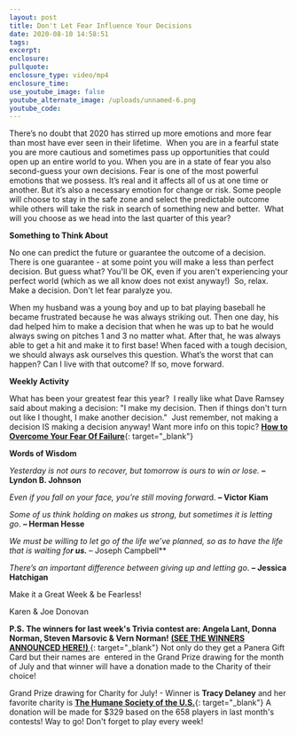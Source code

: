 ```yaml
---
layout: post
title: Don't Let Fear Influence Your Decisions
date: 2020-08-10 14:58:51
tags:
excerpt:
enclosure:
pullquote:
enclosure_type: video/mp4
enclosure_time:
use_youtube_image: false
youtube_alternate_image: /uploads/unnamed-6.png
youtube_code:
---
```


There’s no doubt that 2020 has stirred up more emotions and more fear than most have ever seen in their lifetime. &nbsp;When you are in a fearful state you are more cautious and sometimes pass up opportunities that could open up an entire world to you. When you are in a state of fear you also second-guess your own decisions. Fear is one of the most powerful emotions that we possess. It’s real and it affects all of us at one time or another. But it’s also a necessary emotion for change or risk. Some people will choose to stay in the safe zone and select the predictable outcome while others will take the risk in search of something new and better. &nbsp;What will you choose as we head into the last quarter of this year?

**Something to Think About**

No one can predict the future or guarantee the outcome of a decision. There is one guarantee - at some point you will make a less than perfect decision. But guess what? You'll be OK, even if you aren't experiencing your perfect world (which as we all know does not exist anyway\!)&nbsp; So, relax. Make a decision. Don't let fear paralyze you.

When my husband was a young boy and up to bat playing baseball he became frustrated because he was always striking out. Then one day, his dad helped him to make a decision that when he was up to bat he would always swing on pitches 1 and 3 no matter what. After that, he was always able to get a hit and make it to first base\! When faced with a tough decision, we should always ask ourselves this question. What’s the worst that can happen? Can I live with that outcome? If so, move forward.

**Weekly Activity**

What has been your greatest fear this year?&nbsp; I really like what Dave Ramsey said about making a decision: "I make my decision. Then if things don't turn out like I thought, I make another decision."&nbsp; Just remember, not making a decision IS making a decision anyway\! Want more info on this topic?&nbsp;[**How to Overcome Your Fear Of Failure**](https://t.e2ma.net/click/xemfwc/5wd3tzj/d7iwmg){: target="_blank"}

**Words of Wisdom**

*Yesterday is not ours to recover, but tomorrow is ours to win or lose.*&nbsp;**– Lyndon B. Johnson**

*Even if you fall on your face, you’re still moving forwa*rd.&nbsp;**– Victor Kiam**

*Some of us think holding on makes us strong, but sometimes it is letting go*.&nbsp;**– Herman Hesse**

*We must be willing to let go of the life we’ve planned, so as to have the life that is waiting fo**r us.&nbsp;***– Joseph Campbell**

*There’s an important difference between giving up and letting go*.&nbsp;**– Jessica Hatchigan**

Make it a Great Week & be Fearless\!&nbsp;

Karen & Joe Donovan

**P.S.&nbsp;**The winners for last week's Trivia contest are:&nbsp;**Angela Lant, Donna Norman, Steven Marsovic & Vern Norman****\!**&nbsp;[**(SEE THE WINNERS ANNOUNCED HERE\!)&nbsp;**](https://t.e2ma.net/click/xemfwc/5wd3tzj/tzjwmg){: target="_blank"}&nbsp;Not only do they get a Panera Gift Card but their names are&nbsp; entered in the Grand Prize drawing for the month of July and that winner will have a donation made to the Charity of their choice\!&nbsp;

Grand Prize drawing for Charity for July\! - Winner is&nbsp;**Tracy Delaney**&nbsp;and her favorite charity is&nbsp;[**The Humane Society of the U.S.**](https://t.e2ma.net/click/xemfwc/5wd3tzj/9rkwmg){: target="_blank"}&nbsp;A donation will be made for $329 based on the 658 players in last month's contests\! Way to go\! Don't forget to play every week\!&nbsp;&nbsp;